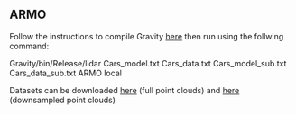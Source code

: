 

## ARMO
Follow the instructions to compile Gravity [here](https://github.com/coin-or/Gravity) then run using the follwing command:

Gravity/bin/Release/lidar Cars_model.txt Cars_data.txt Cars_model_sub.txt Cars_data_sub.txt ARMO local

Datasets can be downloaded [here](https://c6cff554-9579-44a7-959e-fab75fd5d22a.usrfiles.com/archives/c6cff5_402c21969b5d4bc49a340f97607027b1.zip) (full point clouds) and [here](https://c6cff554-9579-44a7-959e-fab75fd5d22a.usrfiles.com/archives/c6cff5_e271c09cc9824d0686aed597678615ec.zip) (downsampled point clouds)

